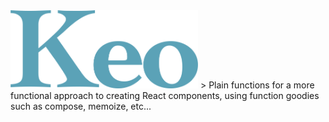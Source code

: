 <img src="media/logo.png" alt="Keo" width="300" />
> Plain functions for a more functional approach to creating React components, using function goodies such as compose, memoize, etc...
